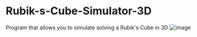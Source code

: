 # Rubik-s-Cube-Simulator-3D
Program that allows you to simulate solving a Rubik's Cube in 3D
![image](https://github.com/KacChw/Rubik-s-Cube-Simulator-3D/assets/106623070/bf7d1427-af2c-4564-96f4-a382ff6faff9)
